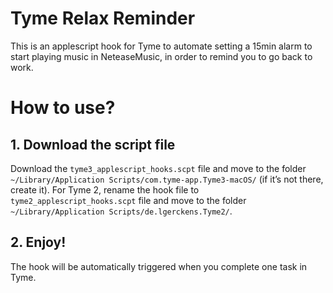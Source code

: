 # Tyme Relax Reminder
This is an applescript hook for Tyme to automate setting a 15min alarm to start playing music in NeteaseMusic, in order to remind you to go back to work.

# How to use?

## 1. Download the script file
Download the `tyme3_applescript_hooks.scpt` file and move to the folder `~/Library/Application Scripts/com.tyme-app.Tyme3-macOS/` (if it’s not there, create it).
For Tyme 2, rename the hook file to `tyme2_applescript_hooks.scpt` file and move to the folder `~/Library/Application Scripts/de.lgerckens.Tyme2/`.

## 2. Enjoy!
The hook will be automatically triggered when you complete one task in Tyme.
